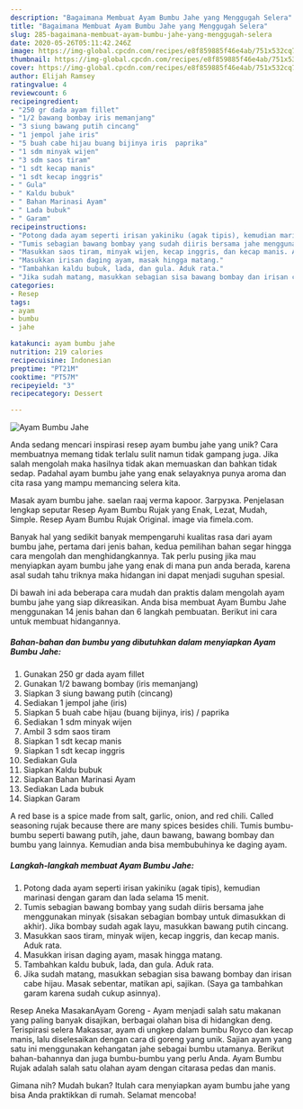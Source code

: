 ```yaml
---
description: "Bagaimana Membuat Ayam Bumbu Jahe yang Menggugah Selera"
title: "Bagaimana Membuat Ayam Bumbu Jahe yang Menggugah Selera"
slug: 285-bagaimana-membuat-ayam-bumbu-jahe-yang-menggugah-selera
date: 2020-05-26T05:11:42.246Z
image: https://img-global.cpcdn.com/recipes/e8f859885f46e4ab/751x532cq70/ayam-bumbu-jahe-foto-resep-utama.jpg
thumbnail: https://img-global.cpcdn.com/recipes/e8f859885f46e4ab/751x532cq70/ayam-bumbu-jahe-foto-resep-utama.jpg
cover: https://img-global.cpcdn.com/recipes/e8f859885f46e4ab/751x532cq70/ayam-bumbu-jahe-foto-resep-utama.jpg
author: Elijah Ramsey
ratingvalue: 4
reviewcount: 6
recipeingredient:
- "250 gr dada ayam fillet"
- "1/2 bawang bombay iris memanjang"
- "3 siung bawang putih cincang"
- "1 jempol jahe iris"
- "5 buah cabe hijau buang bijinya iris  paprika"
- "1 sdm minyak wijen"
- "3 sdm saos tiram"
- "1 sdt kecap manis"
- "1 sdt kecap inggris"
- " Gula"
- " Kaldu bubuk"
- " Bahan Marinasi Ayam"
- " Lada bubuk"
- " Garam"
recipeinstructions:
- "Potong dada ayam seperti irisan yakiniku (agak tipis), kemudian marinasi dengan garam dan lada selama 15 menit."
- "Tumis sebagian bawang bombay yang sudah diiris bersama jahe menggunakan minyak (sisakan sebagian bombay untuk dimasukkan di akhir). Jika bombay sudah agak layu, masukkan bawang putih cincang."
- "Masukkan saos tiram, minyak wijen, kecap inggris, dan kecap manis. Aduk rata."
- "Masukkan irisan daging ayam, masak hingga matang."
- "Tambahkan kaldu bubuk, lada, dan gula. Aduk rata."
- "Jika sudah matang, masukkan sebagian sisa bawang bombay dan irisan cabe hijau. Masak sebentar, matikan api, sajikan. (Saya ga tambahkan garam karena sudah cukup asinnya)."
categories:
- Resep
tags:
- ayam
- bumbu
- jahe

katakunci: ayam bumbu jahe 
nutrition: 219 calories
recipecuisine: Indonesian
preptime: "PT21M"
cooktime: "PT57M"
recipeyield: "3"
recipecategory: Dessert

---
```



![Ayam Bumbu Jahe](https://img-global.cpcdn.com/recipes/e8f859885f46e4ab/751x532cq70/ayam-bumbu-jahe-foto-resep-utama.jpg)

Anda sedang mencari inspirasi resep ayam bumbu jahe yang unik? Cara membuatnya memang tidak terlalu sulit namun tidak gampang juga. Jika salah mengolah maka hasilnya tidak akan memuaskan dan bahkan tidak sedap. Padahal ayam bumbu jahe yang enak selayaknya punya aroma dan cita rasa yang mampu memancing selera kita.

Masak ayam bumbu jahe. saelan raaj verma kapoor. Загрузка. Penjelasan lengkap seputar Resep Ayam Bumbu Rujak yang Enak, Lezat, Mudah, Simple. Resep Ayam Bumbu Rujak Original. image via fimela.com.

Banyak hal yang sedikit banyak mempengaruhi kualitas rasa dari ayam bumbu jahe, pertama dari jenis bahan, kedua pemilihan bahan segar hingga cara mengolah dan menghidangkannya. Tak perlu pusing jika mau menyiapkan ayam bumbu jahe yang enak di mana pun anda berada, karena asal sudah tahu triknya maka hidangan ini dapat menjadi suguhan spesial.


Di bawah ini ada beberapa cara mudah dan praktis dalam mengolah ayam bumbu jahe yang siap dikreasikan. Anda bisa membuat Ayam Bumbu Jahe menggunakan 14 jenis bahan dan 6 langkah pembuatan. Berikut ini cara untuk membuat hidangannya.

<!--inarticleads1-->

##### Bahan-bahan dan bumbu yang dibutuhkan dalam menyiapkan Ayam Bumbu Jahe:

1. Gunakan 250 gr dada ayam fillet
1. Gunakan 1/2 bawang bombay (iris memanjang)
1. Siapkan 3 siung bawang putih (cincang)
1. Sediakan 1 jempol jahe (iris)
1. Siapkan 5 buah cabe hijau (buang bijinya, iris) / paprika
1. Sediakan 1 sdm minyak wijen
1. Ambil 3 sdm saos tiram
1. Siapkan 1 sdt kecap manis
1. Siapkan 1 sdt kecap inggris
1. Sediakan  Gula
1. Siapkan  Kaldu bubuk
1. Siapkan  Bahan Marinasi Ayam
1. Sediakan  Lada bubuk
1. Siapkan  Garam


A red base is a spice made from salt, garlic, onion, and red chili. Called seasoning rujak because there are many spices besides chili. Tumis bumbu-bumbu seperti bawang putih, jahe, daun bawang, bawang bombay dan bumbu yang lainnya. Kemudian anda bisa membubuhinya ke daging ayam. 

<!--inarticleads2-->

##### Langkah-langkah membuat Ayam Bumbu Jahe:

1. Potong dada ayam seperti irisan yakiniku (agak tipis), kemudian marinasi dengan garam dan lada selama 15 menit.
1. Tumis sebagian bawang bombay yang sudah diiris bersama jahe menggunakan minyak (sisakan sebagian bombay untuk dimasukkan di akhir). Jika bombay sudah agak layu, masukkan bawang putih cincang.
1. Masukkan saos tiram, minyak wijen, kecap inggris, dan kecap manis. Aduk rata.
1. Masukkan irisan daging ayam, masak hingga matang.
1. Tambahkan kaldu bubuk, lada, dan gula. Aduk rata.
1. Jika sudah matang, masukkan sebagian sisa bawang bombay dan irisan cabe hijau. Masak sebentar, matikan api, sajikan. (Saya ga tambahkan garam karena sudah cukup asinnya).


Resep Aneka MasakanAyam Goreng - Ayam menjadi salah satu makanan yang paling banyak disajikan, berbagai olahan bisa di hidangkan deng. Terispirasi selera Makassar, ayam di ungkep dalam bumbu Royco dan kecap manis, lalu diselesaikan dengan cara di goreng yang unik. Sajian ayam yang satu ini menggunakan kehangatan jahe sebagai bumbu utamanya. Berikut bahan-bahannya dan juga bumbu-bumbu yang perlu Anda. Ayam Bumbu Rujak adalah salah satu olahan ayam dengan citarasa pedas dan manis. 

Gimana nih? Mudah bukan? Itulah cara menyiapkan ayam bumbu jahe yang bisa Anda praktikkan di rumah. Selamat mencoba!

